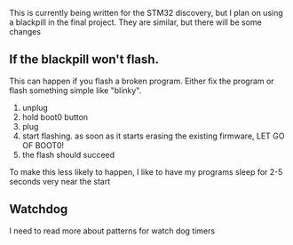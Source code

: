 This is currently being written for the STM32 discovery, but I plan on using a blackpill in the final project. They are similar, but there will be some changes

## If the blackpill won't flash.

This can happen if you flash a broken program. Either fix the program or flash something simple like "blinky".

1. unplug
2. hold boot0 button
3. plug
3. start flashing. as soon as it starts erasing the existing firmware, LET GO OF BOOT0!
4. the flash should succeed

To make this less likely to happen, I like to have my programs sleep for 2-5 seconds very near the start

## Watchdog

I need to read more about patterns for watch dog timers